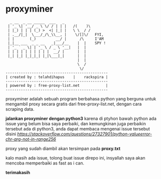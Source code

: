 # proxyminer
```
  _ __  _ __ _____  ___   _   
 | '_ \| '__/ _ \ \/ / | | |   /(    )\           
 | |_) | | | (_) >  <| |_| |   \ \  / /           
 | .__/|_|  \___/_/\_\\__, |    \/[]\/   FYI,
 | |       (_)         __/ |      /\     I'AM     
 |_|__ ___  _ _ __   _|___/__    |  |    SPY !     
 | '_ ` _ \| | '_ \ / _ \ '__|   |  |             
 | | | | | | | | | |  __/ |      |  |             
 |_| |_| |_|_|_| |_|\___|_|      |  |             
                                 |  |             
                                 \  /          
                                  \/              
-----------------------------------------------
| created by : telahdihapus    |    rackspira |
-----------------------------------------------
| powered by : free-proxy-list.net            |
-----------------------------------------------
```

proxyminer adalah sebuah program berbahasa python yang berguna untuk mengambil proxy secara gratis dari free-proxy-list.net, dengan cara scraping data.

**jalankan proxyminer dengan python3** karena di ptyhon bawah python ada issue yang belum bisa saya perbaiki, dan kemungkinan juga perbaikin tersebut ada di python3, anda dapat membaca mengenai issue tersebut disini *https://stackoverflow.com/questions/27327901/python-valueerror-chr-arg-not-in-range256*

proxy yang sudah diambil akan tersimpan pada **proxy.txt**

kalo masih ada issue, tolong buat issue direpo ini, insyallah saya akan mencoba memperbaiki as fast as i can.

**terimakasih**

